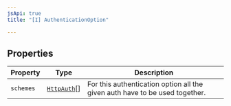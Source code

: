```yaml
---
jsApi: true
title: "[I] AuthenticationOption"

---
```

## Properties

| Property | Type | Description |
| ------ | ------ | ------ |
| `schemes` | [`HttpAuth`](../type-aliases/HttpAuth.md)[] | For this authentication option all the given auth have to be used together. |
